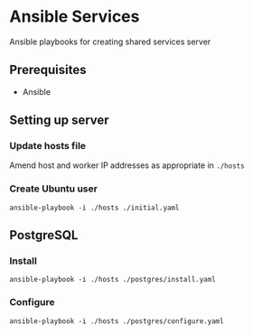 # Ansible Services
Ansible playbooks for creating shared services server

## Prerequisites
- Ansible

## Setting up server
### Update hosts file
Amend host and worker IP addresses as appropriate in `./hosts`

### Create Ubuntu user
`ansible-playbook -i ./hosts ./initial.yaml`

## PostgreSQL
### Install
`ansible-playbook -i ./hosts ./postgres/install.yaml`

### Configure
`ansible-playbook -i ./hosts ./postgres/configure.yaml`
